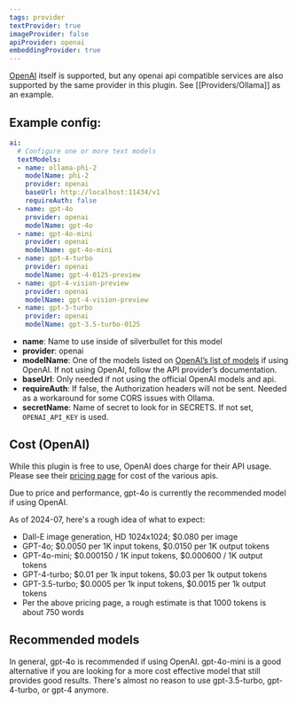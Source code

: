 ```yaml
---
tags: provider
textProvider: true
imageProvider: false
apiProvider: openai
embeddingProvider: true
---
```


[OpenAI](https://platform.openai.com/) itself is supported, but any openai api compatible services are also supported by the same provider in this plugin.  See [[Providers/Ollama]] as an example.

## Example config:
```yaml
ai:
  # Configure one or more text models
  textModels:
  - name: ollama-phi-2
    modelName: phi-2
    provider: openai
    baseUrl: http://localhost:11434/v1
    requireAuth: false
  - name: gpt-4o
    provider: openai
    modelName: gpt-4o
  - name: gpt-4o-mini
    provider: openai
    modelName: gpt-4o-mini
  - name: gpt-4-turbo
    provider: openai
    modelName: gpt-4-0125-preview
  - name: gpt-4-vision-preview
    provider: openai
    modelName: gpt-4-vision-preview
  - name: gpt-3-turbo
    provider: openai
    modelName: gpt-3.5-turbo-0125
```


- **name**: Name to use inside of silverbullet for this model
- **provider**: openai
- **modelName**: One of the models listed on [OpenAI’s list of models](https://platform.openai.com/docs/models/overview) if using OpenAI.  If not using OpenAI, follow the API provider’s documentation.
- **baseUrl**: Only needed if not using the official OpenAI models and api.
- **requireAuth**: If false, the Authorization headers will not be sent.  Needed as a workaround for some CORS issues with Ollama.
- **secretName**: Name of secret to look for in SECRETS.  If not set, `OPENAI_API_KEY` is used.

## Cost (OpenAI)

While this plugin is free to use, OpenAI does charge for their API usage.  Please see their [pricing page](https://openai.com/pricing) for cost of the various apis.

Due to price and performance, gpt-4o is currently the recommended model if using OpenAI.

As of 2024-07, here's a rough idea of what to expect:

- Dall-E image generation, HD 1024x1024; $0.080 per image
- GPT-4o; $0.0050 per 1K input tokens, $0.0150 per 1K output tokens
- GPT-4o-mini; $0.000150 / 1K input tokens, $0.000600 / 1K output tokens
- GPT-4-turbo; $0.01 per 1k input tokens, $0.03 per 1k output tokens
- GPT-3.5-turbo; $0.0005 per 1k input tokens, $0.0015 per 1k output tokens
- Per the above pricing page, a rough estimate is that 1000 tokens is about 750 words

## Recommended models

In general, gpt-4o is recommended if using OpenAI. gpt-4o-mini is a good alternative if you are looking for
a more cost effective model that still provides good results.  There's almost no reason to use gpt-3.5-turbo, gpt-4-turbo, or gpt-4 anymore.